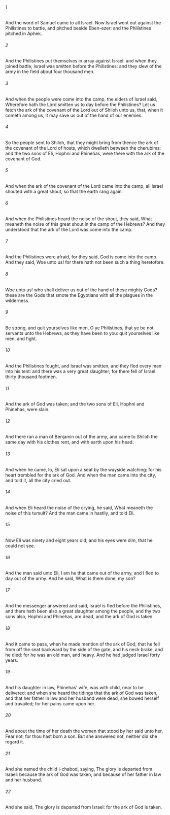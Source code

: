 ###### 1
And the word of Samuel came to all Israel. Now Israel went out against the Philistines to battle, and pitched beside Eben-ezer: and the Philistines pitched in Aphek.

###### 2
And the Philistines put themselves in array against Israel: and when they joined battle, Israel was smitten before the Philistines: and they slew of the army in the field about four thousand men.

###### 3
And when the people were come into the camp, the elders of Israel said, Wherefore hath the Lord smitten us to day before the Philistines? Let us fetch the ark of the covenant of the Lord out of Shiloh unto us, that, when it cometh among us, it may save us out of the hand of our enemies.

###### 4
So the people sent to Shiloh, that they might bring from thence the ark of the covenant of the Lord of hosts, which dwelleth between the cherubims: and the two sons of Eli, Hophni and Phinehas, were there with the ark of the covenant of God.

###### 5
And when the ark of the covenant of the Lord came into the camp, all Israel shouted with a great shout, so that the earth rang again.

###### 6
And when the Philistines heard the noise of the shout, they said, What meaneth the noise of this great shout in the camp of the Hebrews? And they understood that the ark of the Lord was come into the camp.

###### 7
And the Philistines were afraid, for they said, God is come into the camp. And they said, Woe unto us! for there hath not been such a thing heretofore.

###### 8
Woe unto us! who shall deliver us out of the hand of these mighty Gods? these are the Gods that smote the Egyptians with all the plagues in the wilderness.

###### 9
Be strong, and quit yourselves like men, O ye Philistines, that ye be not servants unto the Hebrews, as they have been to you: quit yourselves like men, and fight.

###### 10
And the Philistines fought, and Israel was smitten, and they fled every man into his tent: and there was a very great slaughter; for there fell of Israel thirty thousand footmen.

###### 11
And the ark of God was taken; and the two sons of Eli, Hophni and Phinehas, were slain.

###### 12
And there ran a man of Benjamin out of the army, and came to Shiloh the same day with his clothes rent, and with earth upon his head.

###### 13
And when he came, lo, Eli sat upon a seat by the wayside watching: for his heart trembled for the ark of God. And when the man came into the city, and told it, all the city cried out.

###### 14
And when Eli heard the noise of the crying, he said, What meaneth the noise of this tumult? And the man came in hastily, and told Eli.

###### 15
Now Eli was ninety and eight years old; and his eyes were dim, that he could not see.

###### 16
And the man said unto Eli, I am he that came out of the army, and I fled to day out of the army. And he said, What is there done, my son?

###### 17
And the messenger answered and said, Israel is fled before the Philistines, and there hath been also a great slaughter among the people, and thy two sons also, Hophni and Phinehas, are dead, and the ark of God is taken.

###### 18
And it came to pass, when he made mention of the ark of God, that he fell from off the seat backward by the side of the gate, and his neck brake, and he died: for he was an old man, and heavy. And he had judged Israel forty years.

###### 19
And his daughter in law, Phinehas' wife, was with child, near to be delivered: and when she heard the tidings that the ark of God was taken, and that her father in law and her husband were dead, she bowed herself and travailed; for her pains came upon her.

###### 20
And about the time of her death the women that stood by her said unto her, Fear not; for thou hast born a son. But she answered not, neither did she regard it.

###### 21
And she named the child I-chabod, saying, The glory is departed from Israel: because the ark of God was taken, and because of her father in law and her husband.

###### 22
And she said, The glory is departed from Israel: for the ark of God is taken.

